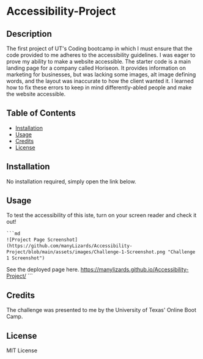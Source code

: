# Accessibility-Project
## Description
The first project of UT's Coding bootcamp in which I must ensure that the code provided to me adheres to the accessibility guidelines. I was eager to prove my ability to make a website accessible.
The starter code is a main landing page for a company called Horiseon. It provides information on marketing for businesses, but was lacking some images, alt image defining words, and the layout was inaccurate to how the client wanted it. I learned how to fix these errors to keep in mind differently-abled people and make the website accessible.
## Table of Contents
- [Installation](#installation)
- [Usage](#usage)
- [Credits](#credits)
- [License](#license)

## Installation

No installation required, simply open the link below.

## Usage
To test the accessibility of this iste, turn on your screen reader and check it out!

    ```md
    ![Project Page Screenshot](https://github.com/manyLizards/Accessibility-Project/blob/main/assets/images/Challenge-1-Screenshot.png "Challenge 1 Screenshot")
See the deployed page here. https://manylizards.github.io/Accessibility-Project/
    ```

## Credits

The challenge was presented to me by the University of Texas' Online Boot Camp.

## License

MIT License
